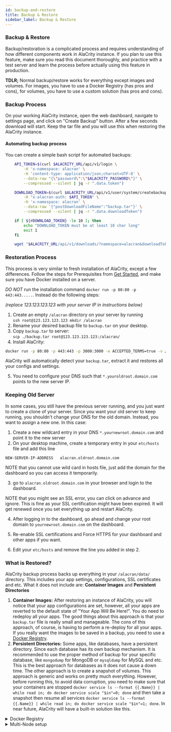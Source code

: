 ```yaml
---
id: backup-and-restore
title: Backup & Restore
sidebar_label: Backup & Restore
---
```


### Backup & Restore

Backup/restoration is a complicated process and requires understanding of how different components work in AlaCrity instance. If you plan to use this feature, make sure you read this document thoroughly, and practice with a test server and learn the process before actually using this feature in production.

**TDLR;** Normal backup/restore works for everything except images and volumes. For images, you have to use a Docker Registry (has pros and cons), for volumes, you have to use a custom solution (has pros and cons).

### Backup Process

On your working AlaCrity instance, open the web dashboard, navigate to settings page, and click on "Create Backup" button. After a few seconds download will start. Keep the tar file and you will use this when restoring the AlaCrity instance.

#### Automating backup process

You can create a simple bash script for automated backups:

```bash
    API_TOKEN=$(curl $ALACRITY_URL/api/v1/login \
        -H 'x-namespace: alacran' \
        -H 'content-type: application/json;charset=UTF-8' \
        --data-raw "{\"password\":\"$ALACRITY_PASSWORD\"}" \
        --compressed --silent | jq -r ".data.token")

    DOWNLOAD_TOKEN=$(curl $ALACRITY_URL/api/v1/user/system/createbackup \
        -H "x-alacran-auth: $API_TOKEN" \
        -H 'x-namespace: alacran' \
        --data-raw '{"postDownloadFileName":"backup.tar"}' \
        --compressed --silent | jq -r ".data.downloadToken")

    if [ ${#DOWNLOAD_TOKEN} -le 10 ]; then
        echo "DOWNLOAD_TOKEN must be at least 10 char long"
        exit 1
    fi

    wget "$ALACRITY_URL/api/v1/downloads/?namespace=alacran&downloadToken=$DOWNLOAD_TOKEN" -O backup.tar
```

### Restoration Process

This process is very similar to fresh installation of AlaCrity, except a few differences. Follow the steps for Prerequisites from [Get Started](get-started.md), and make sure you have Docker installed on a server.

_DO NOT_ run the installation command `docker run -p 80:80 -p 443:443.....`. Instead do the following steps:

_(replace 123.123.123.123 with your server IP in instructions below)_

1. Create an empty `/alacran` directory on your server by running <br/> `ssh root@123.123.123.123 mkdir /alacran`
2. Rename your desired backup file to `backup.tar` on your desktop.
3. Copy `backup.tar` to server: <br/> `scp ./backup.tar root@123.123.123.123:/alacran/`
4. Install AlaCrity:

```bash
docker run -p 80:80 -p 443:443 -p 3000:3000 -e ACCEPTED_TERMS=true -v /var/run/docker.sock:/var/run/docker.sock -v /alacran:/alacran df478/alacrity
```

AlaCrity will automatically detect your `backup.tar`, extract it and restores all your configs and settings.

5. You need to configure your DNS such that `*.youroldroot.domain.com` points to the new server IP.

### Keeping Old Server

In some cases, you still have the previous server running, and you just want to create a clone of your server. Since you want your old server to keep running, you shouldn't change your DNS for the old domain. Instead, you want to assign a new one. In this case:

1. Create a new wildcard entry in your DNS `*.yournewroot.domain.com` and point it to the new server
2. On your desktop machine, create a temporary entry in your `etc/hosts` file and add this line

```
NEW-SERVER-IP-ADDRESS   alacran.oldroot.domain.com
```

NOTE that you cannot use wild card in hosts file, just add the domain for the dashboard so you can access it temporarily.

3. go to `alacran.oldroot.domain.com` in your browser and login to the dashboard.

NOTE that you might see an SSL error, you can click on advance and ignore. This is fine as your SSL certification might have been expired. It will get renewed once you set everything up and restart AlaCrity.

4. After logging in to the dashboard, go ahead and change your root domain to `yournewroot.domain.com` on the dashboard.

5. Re-enable SSL certifications and Force HTTPS for your dashboard and other apps if you want.

6. Edit your `etc/hosts` and remove the line you added in step 2.

### What is Restored?

AlaCrity backup process backs up everything in your `/alacran/data/` directory. This includes your app settings, configurations, SSL certificates and etc. What it does not include are: **Container Images** and **Persistent Directories**

1. **Container Images:** After restoring an instance of AlaCrity, you will notice that your app configurations are set, however, all your apps are reverted to the default state of "Your App Will Be Here!". You do need to redeploy all your apps. The good things about this approach is that your `backup.tar` file is really small and manageable. The cons of this approach, of course, is having to perform a re-deploy for all your apps. If you really want the images to be saved in a backup, you need to use a [Docker Registry](#d-r).
2. **Persistent Directories:** Some apps, like databases, have a persistent directory. Since each database has its own backup mechanism. It is recommended to use the proper method of backup for your specific database, like `mongodump` for MongoDB or `mysqldump` for MySQL and etc. This is the best approach for databases as it does not cause a down time. The other approach is to create a snapshot of volumes. This approach is generic and works on pretty much everything. However, before running this, to avoid data corruption, you need to make sure that your containers are stopped `docker service ls --format {{.Name}} | while read in; do docker service scale "$in"=0; done` and then take a snapshot then resume all services `docker service ls --format {{.Name}} | while read in; do docker service scale "$in"=1; done`. In near future, AlaCrity will have a built-in solution like this.

<details>
  <summary>Docker Registry</summary>


### Docker Registry Instructions

As noted above, container images are not part of the backup. To ensure that your apps do not require a re-deploy after the restoration process, you need to make sure that you're using a Docker Registry. A Docker Registry is a place where images for your apps will be stored.

#### 3rd Party Registry

If you set the "default push registry" in your AlaCrity dashboard under Cluster section, every image will get pushed to the registry once it's built on the server. This is the best option as it's a separate entity and you are not responsible for keeping your images. Once you restore your AlaCrity instance, everything just works like a charm!

#### Self Hosted Registry

If you set the "default push registry" to AlaCrity self-hosted registry, your app will work out of the box after the restoration process. However, on the negative side, your `backup.tar` will be very big. This file will include all images that are built on your server.

If you had previously set the self-hosted registry, but you changed your mind and disabled the self-hosted registry to switched to a 3rd party registry, your backup files will still be big as the files are still sitting on your host system. If you want to purge all images stored in your registry, delete the registry directory `rm -rf /alacran/data/registry`

</details>

<details>
  <summary>Multi-Node setup</summary>


### Multi Nodes

What happens when you have a cluster? Backup and restoration process is pretty much the same as single node, except during the restoration, the first run exits after it detects that you're trying to restore a cluster. Your are asked to edit a file and add IP addresses of new nodes.

For example, previously you had 2 nodes:

- 222.222.222.10 (Main node)
- 222.222.222.11

For restoration you have prepared 2 nodes:

- 222.222.222.20 (Main node)
- 222.222.222.21

You run the restoration script on `222.222.222.20` and the script exits asking you to enter the information for the second node. You edit the restoration instructions file and enter `222.222.222.21` as the new IP for the old IP of `222.222.222.11`.

Next, you need to copy your private key (usually named `id_rsa`) to your server. For example, on linux:

```bash
scp /home/myuser/.ssh/id_rsa root@123.123.123.123:/alacran/
```

_Make sure to delete this file from the server once the restoration process is finished_

Now re-run the restoration script (the same one that exited and asked for more info). Now this process goes through and your nodes will be restored, apps will be adjusted to move to the new nodes. For example if previously, you had a persistent app locked on the second node, it'll be locked to the second node in the restored instance as well.

Volume restoration for the cluster is a bit more complicated. But if you are using a cluster, you probably know what you are doing :-)

</details>
